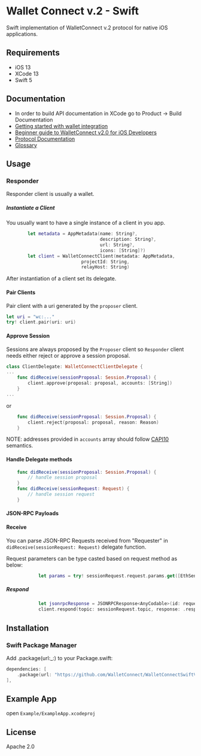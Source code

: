 # Wallet Connect v.2 - Swift
Swift implementation of WalletConnect v.2 protocol for native iOS applications.
## Requirements 
- iOS 13
- XCode 13
- Swift 5

## Documentation
- In order to build API documentation in XCode go to Product -> Build Documentation
- [Getting started with wallet integration](https://docs.walletconnect.com/2.0/quick-start/wallets/swift)
- [Beginner guide to WalletConnect v2.0 for iOS Developers](https://medium.com/walletconnect/beginner-guide-to-walletconnect-v2-0-for-swift-developers-4534b0975218)
- [Protocol Documentation](https://docs.walletconnect.com/2.0/protocol/client-communication)
- [Glossary](https://docs.walletconnect.com/2.0/protocol/glossary)

## Usage
### Responder
Responder client is usually a wallet.
##### Instantiate a Client
You usually want to have a single instance of a client in you app.
```Swift
        let metadata = AppMetadata(name: String?,
                                   description: String?,
                                   url: String?,
                                   icons: [String]?)
        let client = WalletConnectClient(metadata: AppMetadata,
                            projectId: String,
                            relayHost: String)
```

After instantiation of a client set its delegate.
#### Pair Clients
Pair client with a uri generated by the `proposer` client.
```Swift
let uri = "wc:..."
try! client.pair(uri: uri)
```
#### Approve Session
Sessions are always proposed by the `Proposer` client so `Responder` client needs either reject or approve a session proposal.
```Swift
class ClientDelegate: WalletConnectClientDelegate {
...
    func didReceive(sessionProposal: Session.Proposal) {
        client.approve(proposal: proposal, accounts: [String])
    }
...
```
or 
```Swift
    func didReceive(sessionProposal: Session.Proposal) {
        client.reject(proposal: proposal, reason: Reason)
    }
```
NOTE: addresses provided in `accounts` array should follow [CAPI10](https://github.com/ChainAgnostic/CAIPs/blob/master/CAIPs/caip-10.md) semantics.
#### Handle Delegate methods
```Swift
    func didReceive(sessionProposal: Session.Proposal) {
        // handle session proposal
    }
    func didReceive(sessionRequest: Request) {
        // handle session request
    }
```
#### JSON-RPC Payloads
#### Receive
You can parse JSON-RPC Requests received from "Requester" in `didReceive(sessionRequest: Request)` delegate function.

Request parameters can be type casted based on request method as below:
```Swift
            let params = try! sessionRequest.request.params.get([EthSendTransaction].self)
```
##### Respond

```Swift
            let jsonrpcResponse = JSONRPCResponse<AnyCodable>(id: request.id, result: AnyCodable(responseParams))
            client.respond(topic: sessionRequest.topic, response: .response(jsonrpcResponse))
```

## Installation
### Swift Package Manager
Add .package(url:_:) to your Package.swift:
```Swift
dependencies: [
    .package(url: "https://github.com/WalletConnect/WalletConnectSwiftV2", .branch("main")),
],
```
## Example App
open `Example/ExampleApp.xcodeproj`

## License

Apache 2.0

